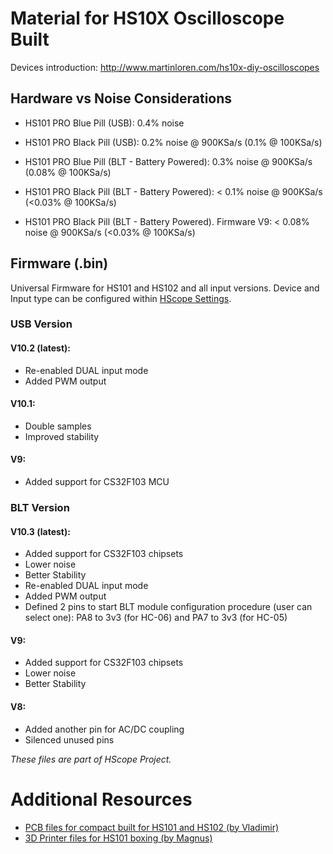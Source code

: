 # Material for HS10X Oscilloscope Built

Devices introduction: http://www.martinloren.com/hs10x-diy-oscilloscopes

## Hardware vs Noise Considerations

- HS101 PRO Blue Pill (USB): 0.4% noise
- HS101 PRO Black Pill (USB): 0.2% noise @ 900KSa/s (0.1% @ 100KSa/s)
- HS101 PRO Blue Pill (BLT - Battery Powered): 0.3% noise @ 900KSa/s (0.08% @ 100KSa/s)
- HS101 PRO Black Pill (BLT - Battery Powered): < 0.1% noise @ 900KSa/s (<0.03% @ 100KSa/s)

- HS101 PRO Black Pill (BLT - Battery Powered). Firmware V9: < 0.08% noise @ 900KSa/s (<0.03% @ 100KSa/s)

## Firmware (.bin)

Universal Firmware for HS101 and HS102 and all input versions. Device and Input type can be configured within <a href="http://hscope.martinloren.com/HS102-oscilloscope.html#flash_firmware" target="_blank">HScope Settings</a>.

### USB Version

#### V10.2 (latest):
- Re-enabled DUAL input mode
- Added PWM output

#### V10.1:
- Double samples
- Improved stability

#### V9:
- Added support for CS32F103 MCU

### BLT Version
#### V10.3 (latest):
- Added support for CS32F103 chipsets
- Lower noise
- Better Stability
- Re-enabled DUAL input mode
- Added PWM output
- Defined 2 pins to start BLT module configuration procedure (user can select one): PA8 to 3v3 (for HC-06) and PA7 to 3v3 (for HC-05)
#### V9:
- Added support for CS32F103 chipsets
- Lower noise
- Better Stability

#### V8:
- Added another pin for AC/DC coupling
- Silenced unused pins


*These files are part of HScope Project.*

# Additional Resources
- <a href="https://github.com/SUNsung/HScope_PCB" target="_blank">PCB files for compact built for HS101 and HS102 (by Vladimir)</a>
- <a href="https://www.thingiverse.com/thing:3940546" target="_blank">3D Printer files for HS101 boxing (by Magnus)</a>
